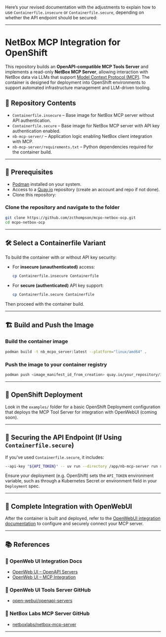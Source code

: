 Here’s your revised documentation with the adjustments to explain how to use `Containerfile.insecure` or `Containerfile.secure`, depending on whether the API endpoint should be secured:

---

# NetBox MCP Integration for OpenShift

This repository builds an **OpenAPI-compatible MCP Tools Server** and implements a read-only **NetBox MCP Server**, allowing interaction with NetBox data via LLMs that support [Model Context Protocol (MCP)](https://modelcontextprotocol.io/). The container is designed for deployment into OpenShift environments to support automated infrastructure management and LLM-driven tooling.

## 📆 Repository Contents

* `Containerfile.insecure` – Base image for NetBox MCP server without API authentication.
* `Containerfile.secure` – Base image for NetBox MCP server with API key authentication enabled.
* `nb-mcp-server/` – Application logic enabling NetBox client integration with MCP.
* `nb-mcp-server/requirements.txt` – Python dependencies required for the container build.

---

## 🔧 Prerequisites

* [Podman](https://podman.io/) installed on your system.
* Access to a [Quay.io](https://quay.io) repository (create an account and repo if not done).
* Clone this repository:

### Clone the repository and navigate to the folder

```bash
git clone https://github.com/zcthompson/mcpo-netbox-ocp.git
cd mcpo-netbox-ocp
```

---

## 🛠️ Select a Containerfile Variant

To build the container with or without API key security:

* For **insecure (unauthenticated)** access:

  ```bash
  cp Containerfile.insecure Containerfile
  ```

* For **secure (authenticated)** API key support:

  ```bash
  cp Containerfile.secure Containerfile
  ```

Then proceed with the container build.

---

## 🏗️ Build and Push the Image

### Build the container image

```bash
podman build -t nb_mcpo_server:latest --platform="linux/amd64" .
```

### Push the image to your container registry

```bash
podman push <image_manifest_id_from_creation> quay.io/your_repository/image_name:latest
```

---

## 🔗 OpenShift Deployment

Look in the `examples/` folder for a basic OpenShift Deployment configuration that deploys the MCP Tool Server for integration with OpenWebUI (coming soon).

---

## 🔐 Securing the API Endpoint (If Using `Containerfile.secure`)

If you've used `Containerfile.secure`, it includes:

```bash
--api-key "${API_TOKEN}" -- uv run --directory /app/nb-mcp-server run server.py
```

Ensure your deployment (e.g. OpenShift) sets the `API_TOKEN` environment variable, such as through a Kubernetes Secret or environment field in your `Deployment` spec.

---

## 🔧 Complete Integration with OpenWebUI

After the container is built and deployed, refer to the [OpenWebUI integration documentation](https://docs.openwebui.com/openapi-servers/mcp) to configure and securely connect your MCP server.

---

## 📚 References

### 🔗 OpenWeb UI Integration Docs

* [OpenWeb UI – OpenAPI Servers](https://docs.openwebui.com/openapi-servers/open-webui)
* [OpenWeb UI – MCP Integration](https://docs.openwebui.com/openapi-servers/mcp)

### 🧰 OpenWeb UI Tools Server GitHub

* [open-webui/openapi-servers](https://github.com/open-webui/openapi-servers)

### 🧠 NetBox Labs MCP Server GitHub

* [netboxlabs/netbox-mcp-server](https://github.com/netboxlabs/netbox-mcp-server)

---
